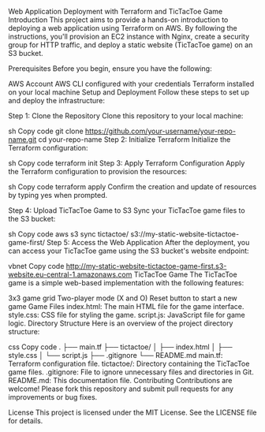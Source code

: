 Web Application Deployment with Terraform and TicTacToe Game
Introduction
This project aims to provide a hands-on introduction to deploying a web application using Terraform on AWS. By following the instructions, you'll provision an EC2 instance with Nginx, create a security group for HTTP traffic, and deploy a static website (TicTacToe game) on an S3 bucket.

Prerequisites
Before you begin, ensure you have the following:

AWS Account
AWS CLI configured with your credentials
Terraform installed on your local machine
Setup and Deployment
Follow these steps to set up and deploy the infrastructure:

Step 1: Clone the Repository
Clone this repository to your local machine:

sh
Copy code
git clone https://github.com/your-username/your-repo-name.git
cd your-repo-name
Step 2: Initialize Terraform
Initialize the Terraform configuration:

sh
Copy code
terraform init
Step 3: Apply Terraform Configuration
Apply the Terraform configuration to provision the resources:

sh
Copy code
terraform apply
Confirm the creation and update of resources by typing yes when prompted.

Step 4: Upload TicTacToe Game to S3
Sync your TicTacToe game files to the S3 bucket:

sh
Copy code
aws s3 sync tictactoe/ s3://my-static-website-tictactoe-game-first/
Step 5: Access the Web Application
After the deployment, you can access your TicTacToe game using the S3 bucket's website endpoint:

vbnet
Copy code
http://my-static-website-tictactoe-game-first.s3-website.eu-central-1.amazonaws.com
TicTacToe Game
The TicTacToe game is a simple web-based implementation with the following features:

3x3 game grid
Two-player mode (X and O)
Reset button to start a new game
Game Files
index.html: The main HTML file for the game interface.
style.css: CSS file for styling the game.
script.js: JavaScript file for game logic.
Directory Structure
Here is an overview of the project directory structure:

css
Copy code
.
├── main.tf
├── tictactoe/
│   ├── index.html
│   ├── style.css
│   └── script.js
├── .gitignore
└── README.md
main.tf: Terraform configuration file.
tictactoe/: Directory containing the TicTacToe game files.
.gitignore: File to ignore unnecessary files and directories in Git.
README.md: This documentation file.
Contributing
Contributions are welcome! Please fork this repository and submit pull requests for any improvements or bug fixes.

License
This project is licensed under the MIT License. See the LICENSE file for details.
